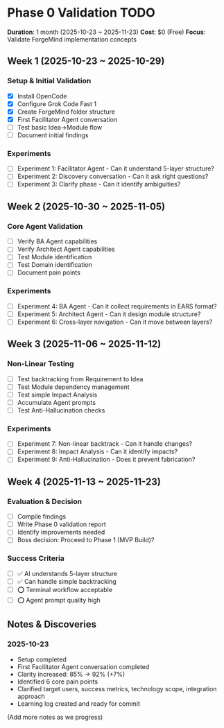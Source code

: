 # Phase 0 Validation TODO

**Duration**: 1 month (2025-10-23 ~ 2025-11-23)
**Cost**: $0 (Free)
**Focus**: Validate ForgeMind implementation concepts

## Week 1 (2025-10-23 ~ 2025-10-29)

### Setup & Initial Validation
- [x] Install OpenCode
- [x] Configure Grok Code Fast 1
- [x] Create ForgeMind folder structure
- [x] First Facilitator Agent conversation
- [ ] Test basic Idea→Module flow
- [ ] Document initial findings

### Experiments
- [ ] Experiment 1: Facilitator Agent - Can it understand 5-layer structure?
- [ ] Experiment 2: Discovery conversation - Can it ask right questions?
- [ ] Experiment 3: Clarify phase - Can it identify ambiguities?

## Week 2 (2025-10-30 ~ 2025-11-05)

### Core Agent Validation
- [ ] Verify BA Agent capabilities
- [ ] Verify Architect Agent capabilities
- [ ] Test Module identification
- [ ] Test Domain identification
- [ ] Document pain points

### Experiments
- [ ] Experiment 4: BA Agent - Can it collect requirements in EARS format?
- [ ] Experiment 5: Architect Agent - Can it design module structure?
- [ ] Experiment 6: Cross-layer navigation - Can it move between layers?

## Week 3 (2025-11-06 ~ 2025-11-12)

### Non-Linear Testing
- [ ] Test backtracking from Requirement to Idea
- [ ] Test Module dependency management
- [ ] Test simple Impact Analysis
- [ ] Accumulate Agent prompts
- [ ] Test Anti-Hallucination checks

### Experiments
- [ ] Experiment 7: Non-linear backtrack - Can it handle changes?
- [ ] Experiment 8: Impact Analysis - Can it identify impacts?
- [ ] Experiment 9: Anti-Hallucination - Does it prevent fabrication?

## Week 4 (2025-11-13 ~ 2025-11-23)

### Evaluation & Decision
- [ ] Compile findings
- [ ] Write Phase 0 validation report
- [ ] Identify improvements needed
- [ ] Boss decision: Proceed to Phase 1 (MVP Build)?

### Success Criteria
- [ ] ✅ AI understands 5-layer structure
- [ ] ✅ Can handle simple backtracking
- [ ] ⭕ Terminal workflow acceptable
- [ ] ⭕ Agent prompt quality high

## Notes & Discoveries

### 2025-10-23
- Setup completed
- First Facilitator Agent conversation completed
- Clarity increased: 85% → 92% (+7%)
- Identified 6 core pain points
- Clarified target users, success metrics, technology scope, integration approach
- Learning log created and ready for commit

(Add more notes as we progress)
